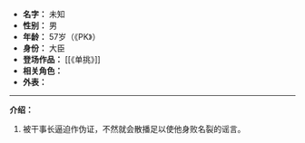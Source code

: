 
- **名字：** 未知
- **性别：** 男
- **年龄：** 57岁（《PK》）
- **身份：** 大臣
- **登场作品：** [[《单挑》]]
- **相关角色：** 
- **外表：** 

---

**介绍：** 

1. 被干事长逼迫作伪证，不然就会散播足以使他身败名裂的谣言。
